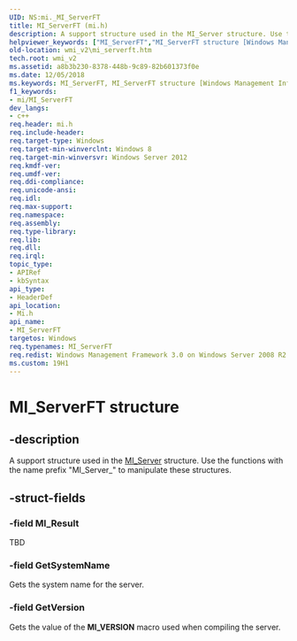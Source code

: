 ```yaml
---
UID: NS:mi._MI_ServerFT
title: MI_ServerFT (mi.h)
description: A support structure used in the MI_Server structure. Use the functions with the name prefix &quot;MI_Server_&quot; to manipulate these structures.
helpviewer_keywords: ["MI_ServerFT","MI_ServerFT structure [Windows Management Infrastructure (MI)]","mi/MI_ServerFT","wmi_v2.mi_serverft"]
old-location: wmi_v2\mi_serverft.htm
tech.root: wmi_v2
ms.assetid: a8b3b230-8378-448b-9c89-82b601373f0e
ms.date: 12/05/2018
ms.keywords: MI_ServerFT, MI_ServerFT structure [Windows Management Infrastructure (MI)], mi/MI_ServerFT, wmi_v2.mi_serverft
f1_keywords:
- mi/MI_ServerFT
dev_langs:
- c++
req.header: mi.h
req.include-header: 
req.target-type: Windows
req.target-min-winverclnt: Windows 8
req.target-min-winversvr: Windows Server 2012
req.kmdf-ver: 
req.umdf-ver: 
req.ddi-compliance: 
req.unicode-ansi: 
req.idl: 
req.max-support: 
req.namespace: 
req.assembly: 
req.type-library: 
req.lib: 
req.dll: 
req.irql: 
topic_type:
- APIRef
- kbSyntax
api_type:
- HeaderDef
api_location:
- Mi.h
api_name:
- MI_ServerFT
targetos: Windows
req.typenames: MI_ServerFT
req.redist: Windows Management Framework 3.0 on Windows Server 2008 R2 with SP1,     Windows 7 with SP1, and Windows Server 2008 with SP2
ms.custom: 19H1
---
```


# MI_ServerFT structure


## -description


A support structure used in the <a href="https://docs.microsoft.com/windows/desktop/api/mi/ns-mi-mi_server">MI_Server</a> 
     structure. Use the functions with the name prefix "MI_Server_" to manipulate these structures.


## -struct-fields




### -field MI_Result

TBD 




### -field GetSystemName

Gets the system name for the server.


### -field GetVersion

Gets the value of the <b>MI_VERSION</b> macro used when compiling the server.

